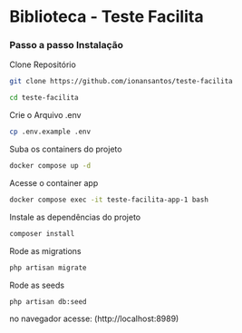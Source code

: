# Biblioteca - Teste Facilita


### Passo a passo Instalação

Clone Repositório

```sh
git clone https://github.com/ionansantos/teste-facilita
```

```sh
cd teste-facilita
```

Crie o Arquivo .env

```sh
cp .env.example .env
```

Suba os containers do projeto

```sh
docker compose up -d
```

Acesse o container app

```sh
docker compose exec -it teste-facilita-app-1 bash
```

Instale as dependências do projeto

```sh
composer install
```

Rode as migrations

```sh
php artisan migrate
```

Rode as seeds

```sh
php artisan db:seed
```

no navegador acesse:
(http://localhost:8989)
